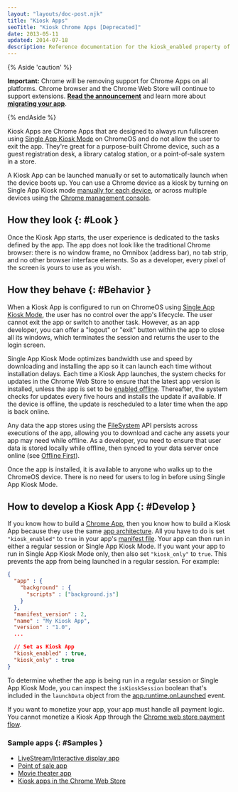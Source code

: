 ```yaml
---
layout: "layouts/doc-post.njk"
title: "Kiosk Apps"
seoTitle: "Kiosk Chrome Apps [Deprecated]"
date: 2013-05-11
updated: 2014-07-18
description: Reference documentation for the kiosk_enabled property of manifest.json.
---
```


{% Aside 'caution' %}

**Important:** Chrome will be removing support for Chrome Apps on all platforms. Chrome browser and
the Chrome Web Store will continue to support extensions. [**Read the announcement**][1] and learn
more about [**migrating your app**][2].

{% endAside %}

Kiosk Apps are Chrome Apps that are designed to always run fullscreen using [Single App Kiosk
Mode][3] on ChromeOS and do not allow the user to exit the app. They're great for a purpose-built
Chrome device, such as a guest registration desk, a library catalog station, or a point-of-sale
system in a store.

A Kiosk App can be launched manually or set to automatically launch when the device boots up. You
can use a Chrome device as a kiosk by turning on Single App Kiosk mode [manually for each
device][4], or across multiple devices using the [Chrome management console][5].

## How they look {: #Look }

Once the Kiosk App starts, the user experience is dedicated to the tasks defined by the app. The app
does not look like the traditional Chrome browser: there is no window frame, no Omnibox (address
bar), no tab strip, and no other browser interface elements. So as a developer, every pixel of the
screen is yours to use as you wish.

## How they behave {: #Behavior }

When a Kiosk App is configured to run on ChromeOS using [Single App Kiosk Mode][6], the user has no
control over the app's lifecycle. The user cannot exit the app or switch to another task. However,
as an app developer, you can offer a "logout" or "exit" button within the app to close all its
windows, which terminates the session and returns the user to the login screen.

Single App Kiosk Mode optimizes bandwidth use and speed by downloading and installing the app so it
can launch each time without installation delays. Each time a Kiosk App launches, the system checks
for updates in the Chrome Web Store to ensure that the latest app version is installed, unless the
app is set to be [enabled offline][7]. Thereafter, the system checks for updates every five hours
and installs the update if available. If the device is offline, the update is rescheduled to a later
time when the app is back online.

Any data the app stores using the [FileSystem][8] API persists across executions of the app,
allowing you to download and cache any assets your app may need while offline. As a developer, you
need to ensure that user data is stored locally while offline, then synced to your data server once
online (see [Offline First][9]).

Once the app is installed, it is available to anyone who walks up to the ChromeOS device. There is
no need for users to log in before using Single App Kiosk Mode.

## How to develop a Kiosk App {: #Develop }

If you know how to build a [Chrome App][10], then you know how to build a Kiosk App because they use
the same [app architecture][11]. All you have to do is set `"kiosk_enabled"` to `true` in your app's
[manifest file][12]. Your app can then run in either a regular session or Single App Kiosk Mode. If
you want your app to run in Single App Kiosk Mode only, then also set `"kiosk_only"` to `true`. This
prevents the app from being launched in a regular session. For example:

```json
{
  "app" : {
    "background" : {
      "scripts" : ["background.js"]
    }
  },
  "manifest_version" : 2,
  "name" : "My Kiosk App",
  "version" : "1.0",
  ...

  // Set as Kiosk App
  "kiosk_enabled" : true,
  "kiosk_only" : true
}
```

To determine whether the app is being run in a regular session or Single App Kiosk Mode, you can
inspect the `isKioskSession` boolean that's included in the `launchData` object from the
[app.runtime.onLaunched][13] event.

If you want to monetize your app, your app must handle all payment logic. You cannot monetize a
Kiosk App through the [Chrome web store payment flow][14].

### Sample apps {: #Samples }

- [LiveStream/Interactive display app][15]
- [Point of sale app][16]
- [Movie theater app][17]
- [Kiosk apps in the Chrome Web Store][18]

[1]: https://blog.chromium.org/2020/08/changes-to-chrome-app-support-timeline.html
[2]: /apps/migration
[3]: https://support.google.com/chromebook/answer/3134673
[4]: https://support.google.com/chromebook/answer/3134673
[5]: https://support.google.com/chrome/a/answer/3017014
[6]: https://support.google.com/chromebook/answer/3134673
[7]: /apps/manifest/offline_enabled
[8]: /apps/fileSystem
[9]: /docs/apps/offline_apps
[10]: /apps/about_apps
[11]: /apps/app_architecture
[12]: /apps/manifest
[13]: /apps/app_runtime#event-onLaunched
[14]: /webstore/money
[15]: https://github.com/KioskApps/InfoHub
[16]: https://github.com/KioskApps/SalesPoint
[17]: https://github.com/KioskApps/QuickTicket
[18]: https://chrome.google.com/webstore/category/collection/kiosk-apps
